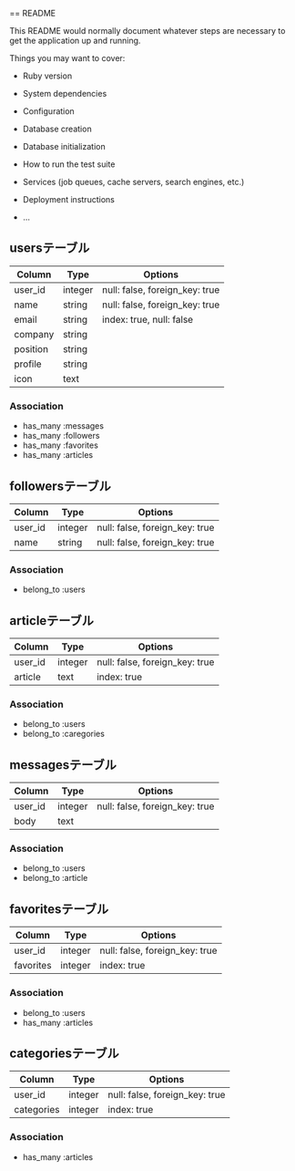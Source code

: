 == README

This README would normally document whatever steps are necessary to get the
application up and running.

Things you may want to cover:

* Ruby version

* System dependencies

* Configuration

* Database creation

* Database initialization

* How to run the test suite

* Services (job queues, cache servers, search engines, etc.)

* Deployment instructions

* ...



## usersテーブル

|Column|Type|Options|
|------|--------------|-------|
|user_id|integer|null: false, foreign_key: true|
|name|string|null: false, foreign_key: true|
|email|string|index: true, null: false|
|company|string||
|position|string||
|profile|string||
|icon|text||

### Association
- has_many :messages
- has_many :followers
- has_many :favorites
- has_many :articles

## followersテーブル
|Column|Type|Options|
|------|--------------|------------|
|user_id|integer|null: false, foreign_key: true|
|name|string|null: false, foreign_key: true|

### Association
- belong_to :users

## articleテーブル
|Column|Type|Options|
|------|--------------|------------|
|user_id|integer|null: false, foreign_key: true|
|article|text|index: true|

### Association
- belong_to :users
- belong_to :caregories

## messagesテーブル
|Column|Type|Options|
|------|---------------|-----------|
|user_id|integer|null: false, foreign_key: true|
|body|text||

### Association
- belong_to :users
- belong_to :article

## favoritesテーブル
|Column|Type|Options|
|------|---------------|-----------|
|user_id|integer|null: false, foreign_key: true|
|favorites|integer|index: true|

### Association
- belong_to :users
- has_many :articles

## categoriesテーブル
|Column|Type|Options|
|------|---------------|-----------|
|user_id|integer|null: false, foreign_key: true|
|categories|integer|index: true|

### Association
- has_many :articles


